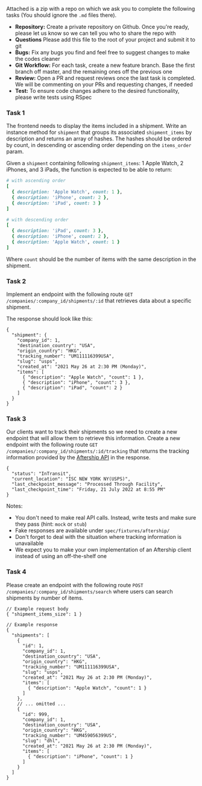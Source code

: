 
Attached is a zip with a repo on which we ask you to complete the following tasks (You should ignore the `.md` files there).

- **Repository:** Create a private repository on Github. Once you're ready, please let us know so we can tell you who to share the repo with
- **Questions** Please add this file to the root of your project and submit it to git
- **Bugs:** Fix any bugs you find and feel free to suggest changes to make the codes cleaner
- **Git Workflow:** For each task, create a new feature branch. Base the first branch off master, and the remaining ones off the previous one
- **Review:** Open a PR and request reviews once the last task is completed. We will be commenting on your PRs and requesting changes, if needed
- **Test:** To ensure code changes adhere to the desired functionality, please write tests using RSpec

### Task 1

The frontend needs to display the items included in a shipment. Write an instance method for `shipment` that groups its associated `shipment_items` by description and returns an array of hashes. The hashes should be ordered by count, in descending or ascending order depending on the `items_order` param.

Given a `shipment` containing following `shipment_items`: 1 Apple Watch, 2 iPhones, and 3 iPads, the function is expected to be able to return:

``` ruby
# with ascending order
[
  { description: 'Apple Watch', count: 1 },
  { description: 'iPhone', count: 2 },
  { description: 'iPad', count: 3 }
]

# with descending order
[
  { description: 'iPad', count: 3 },
  { description: 'iPhone', count: 2 },
  { description: 'Apple Watch', count: 1 }
]
```

Where `count` should be the number of items with the same description in the shipment.

### Task 2

Implement an endpoint with the following route `GET /companies/:company_id/shipments/:id` that retrieves data about a specific shipment.

The response should look like this:

``` jsonc
{
  "shipment": {
    "company_id": 1,
    "destination_country": "USA",
    "origin_country": "HKG",
    "tracking_number": "UM111116399USA",
    "slug": "usps",
    "created_at": "2021 May 26 at 2:30 PM (Monday)",
    "items": [
      { "description": "Apple Watch", "count": 1 },
      { "description": "iPhone", "count": 3 },
      { "description": "iPad", "count": 2 }
    ]
  }
}
```

### Task 3

Our clients want to track their shipments so we need to create a new endpoint that will allow them to retrieve this information.
Create a new endpoint with the following route `GET /companies/:company_id/shipments/:id/tracking` that returns the tracking information provided by the [Aftership API](https://developers.aftership.com/reference/overview) in the response.

``` jsonc
{
  "status": "InTransit",
  "current_location": "ISC NEW YORK NY(USPS)",
  "last_checkpoint_message": "Processed Through Facility",
  "last_checkpoint_time": "Friday, 21 July 2022 at 8:55 PM"
}
```

Notes:
- You don't need to make real API calls. Instead, write tests and make sure they pass (hint: `mock` or `stub`)
- Fake responses are available under `spec/fixtures/aftership/`
- Don't forget to deal with the situation where tracking information is unavailable
- We expect you to make your own implementation of an Aftership client instead of using an off-the-shelf one

### Task 4

Please create an endpoint with the following route `POST /companies/:company_id/shipments/search` where users can search shipments by number of items.

``` jsonc
// Example request body
{ "shipment_items_size": 1 }

// Example response
{
  "shipments": [
    {
      "id": 1,
      "company_id": 1,
      "destination_country": "USA",
      "origin_country": "HKG",
      "tracking_number": "UM111116399USA",
      "slug": "usps",
      "created_at": "2021 May 26 at 2:30 PM (Monday)",
      "items": [
        { "description": "Apple Watch", "count": 1 }
      ]
    },
    // ... omitted ...
    {
      "id": 999,
      "company_id": 1,
      "destination_country": "USA",
      "origin_country": "HKG",
      "tracking_number": "UM459056399US",
      "slug": "dhl",
      "created_at": "2021 May 26 at 2:30 PM (Monday)",
      "items": [
        { "description": "iPhone", "count": 1 }
      ]
    }
  ]
}
```
